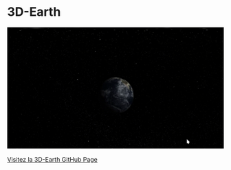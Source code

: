 # 3D-Earth

![Earth in Rotation](3D%20Earth.GIF "Earth in 3D")


[Visitez la 3D-Earth GitHub Page](https://bit-scripts.github.io/3D-Earth/)

